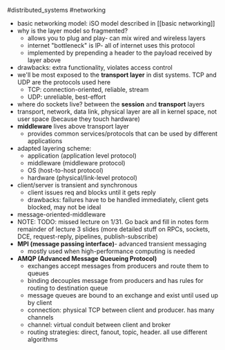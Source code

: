 #distributed_systems 
#networking 
- basic networking model: iSO model described in [[basic networking]] 
- why is the layer model so fragmented? 
	- allows you to plug and play- can mix wired and wireless layers
	- internet "bottleneck" is IP- all of internet uses this protocol
	- implemented by prepending a header to the payload received by layer above
- drawbacks: extra functionality, violates access control 
- we'll be most exposed to the **transport layer** in dist systems. TCP and UDP are the protocols used here
	- TCP: connection-oriented, reliable, stream
	- UDP: unreliable, best-effort
- where do sockets live? between the **session** and **transport** layers
- transport, network, data link, physical layer are all in kernel space, not user space (because they touch hardware)
- **middleware** lives above transport layer
	- provides common services/protocols that can be used by different applications
- adapted layering scheme:
	- application (application level protocol)
	- middleware (middleware protocol)
	- OS (host-to-host protocol)
	- hardware (physical/link-level protocol)
- client/server is transient and synchronous
	- client issues req and blocks until it gets reply
	- drawbacks: failures have to be handled immediately, client gets blocked, may not be ideal
- message-oriented-middleware
- NOTE: TODO: missed lecture on 1/31. Go back and fill in notes form remainder of lecture 3 slides (more detailed stuff on RPCs, sockets, DCE, request-reply, pipelines, publish-subscribe)
- **MPI (message passing interface)**- advanced transient messaging
	- mostly used when high-performance computing is needed
- **AMQP (Advanced Message Queueing Protocol)**
	- exchanges accept messages from producers and route them to queues
	- binding decouples message from producers and has rules for routing to destination queue
	- message queues are bound to an exchange and exist until used up by client
	- connection: physical TCP between client and producer. has many channels
	- channel: virtual conduit between client and broker
	- routing strategies: direct, fanout, topic, header. all use different algorithms